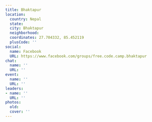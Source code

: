 ```yaml
---
title: Bhaktapur
location:
  country: Nepal
  state: 
  city: Bhaktapur
  neighborhood: 
  coordinates: 27.704332, 85.452119
  plusCode: ''
social:
  name: Facebook
  URL: https://www.facebook.com/groups/free.code.camp.bhaktapur
chat:
  name: ''
  URL: ''
event:
  name: ''
  URL: ''
leaders:
- name: ''
  URL: ''
photos:
  old: 
  cover: ''
---
```

